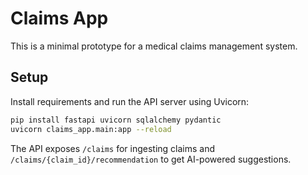 # Claims App

This is a minimal prototype for a medical claims management system.

## Setup

Install requirements and run the API server using Uvicorn:

```bash
pip install fastapi uvicorn sqlalchemy pydantic
uvicorn claims_app.main:app --reload
```

The API exposes `/claims` for ingesting claims and `/claims/{claim_id}/recommendation` to get AI-powered suggestions.
